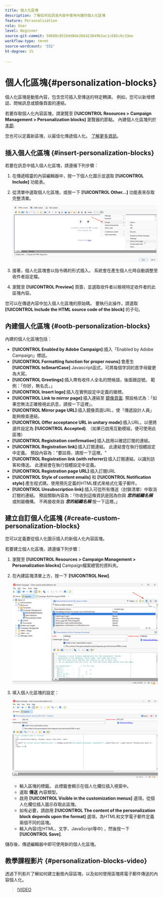 ```yaml
---
title: 個人化區塊
description: 了解如何在訊息內容中使用內建的個人化區塊
feature: Personalization
role: User
level: Beginner
source-git-commit: 50688c051b9d8de2b642384963ac1c685c0c33ee
workflow-type: tm+mt
source-wordcount: '552'
ht-degree: 1%

---
```



# 個人化區塊{#personalization-blocks}

個人化區塊是動態內容，包含您可插入至傳送的特定轉譯。 例如，您可以新增標誌、問候訊息或鏡像頁面的連結。

若要存取個人化內容區塊，請瀏覽至 **[!UICONTROL Resources > Campaign Management > Personalization blocks]** 瀏覽器的節點。 內建個人化區塊列於 [本節](#ootb-personalization-blocks).

您也可以定義新區塊，以最佳化傳遞個人化。 [了解更多資訊](#create-custom-personalization-blocks)。

## 插入個人化區塊 {#insert-personalization-blocks}

若要在訊息中插入個人化區塊，請遵循下列步驟：

1. 在傳遞精靈的內容編輯器中，按一下個人化圖示並選取 **[!UICONTROL Include]** 功能表。
1. 從清單中選取個人化區塊，或按一下 **[!UICONTROL Other...]** 功能表來存取完整清單。

   ![](assets/perso-content-block.png)

1. 接著，個人化區塊會以指令碼的形式插入。 系統會在產生個人化時自動調整至收件者設定檔。
1. 瀏覽至 **[!UICONTROL Preview]** 頁簽，並選取收件者以檢視特定收件者的此區塊內容。

您可以在傳遞內容中加入個人化區塊的原始碼。 要執行此操作，請選取 **[!UICONTROL Include the HTML source code of the block]** 的子句。

## 內建個人化區塊 {#ootb-personalization-blocks}

內建的個人化區塊包括：

* **[!UICONTROL Enabled by Adobe Campaign]**:插入「Enabled by Adobe Campaign」標誌。
* **[!UICONTROL Formatting function for proper nouns]**:會產生 **[!UICONTROL toSmartCase]** Javascript函式，可將每個字詞的首字母變更為大寫。
* **[!UICONTROL Greetings]**:插入帶有收件人全名的問候語，後面跟逗號。 範例：「你好，無名氏，」
* **[!UICONTROL Insert logo]**:插入在實例設定中定義的徽標。
* **[!UICONTROL Link to mirror page]**:插入連結至 [鏡像頁面](mirror-page.md). 預設格式為：「如果您無法正確檢視此訊息，請按一下這裡」。
* **[!UICONTROL Mirror page URL]**:插入鏡像頁面URL，使「傳遞設計人員」能夠檢查連結。
* **[!UICONTROL Offer acceptance URL in unitary mode]**:插入URL，以便將選件設定為 **[!UICONTROL Accepted]**. （如果已啟用互動模組，便可使用此區塊）
* **[!UICONTROL Registration confirmation]**:插入啟用以確認訂閱的連結。
* **[!UICONTROL Registration link]**:插入訂閱連結。 此連結會在執行個體設定中定義。 預設內容為：&quot;要註冊，請按一下這裡。&quot;
* **[!UICONTROL Registration link (with referrer)]**:插入訂閱連結，以識別訪客和傳送。 此連結會在執行個體設定中定義。
* **[!UICONTROL Registration page URL]**:插入訂閱URL
* **[!UICONTROL Style of content emails]** 和 **[!UICONTROL Notification style]**:產生程式碼，使用預先定義的HTML樣式來格式化電子郵件。
* **[!UICONTROL Unsubscription link]**:插入可從所有傳送（封鎖清單）中取消訂閱的連結。 預設關聯內容為：「你收到這條資訊是因為你與 ***您的組織名稱*** 或附屬機構。 不再接收來自 ***您的組織名稱*** 按一下這裡。」

## 建立自訂個人化區塊 {#create-custom-personalization-blocks}

您可以定義要從個人化圖示插入的新個人化內容區塊。

若要建立個人化區塊，請遵循下列步驟：

1. 瀏覽至 **[!UICONTROL Resources > Campaign Management > Personalization blocks]** Campaign檔案總管的資料夾。
1. 在內建區塊清單上方，按一下 **[!UICONTROL New]**.

   ![](assets/perso-new-block.png)

1. 填入個人化區塊的設定：

   ![](assets/perso-custom-block.png)

   * 輸入區塊的標籤。 此標籤會顯示在個人化欄位插入視窗中。
   * 選取 **傳送** 內容類型。
   * 啟用 **[!UICONTROL Visible in the customization menus]** 選項，從個人化欄位插入圖示存取此區塊。
   * 如有必要，請啟用 **[!UICONTROL The content of the personalization block depends upon the format]** 選項，為HTML和文字電子郵件定義兩個不同的區塊。
   * 輸入內容(在HTML、文字、JavaScript等中) ，然後按一下 **[!UICONTROL Save]**.

儲存後，傳遞編輯器中即可使用新的個人化區塊。

## 教學課程影片 {#personalization-blocks-video}

透過下列影片了解如何建立動態內容區塊，以及如何使用區塊將電子郵件傳送的內容個人化。

>[!VIDEO](https://video.tv.adobe.com/v/342088?quality=12)


